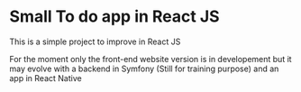# Small To do app in React JS

This is a simple project to improve in React JS

For the moment only the front-end website version is in developement but it may evolve with a backend in Symfony (Still for training purpose) and an app in React Native
